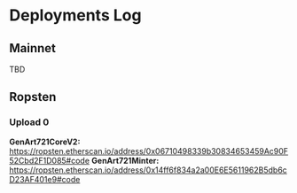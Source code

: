 # Deployments Log

## Mainnet

TBD

## Ropsten

### Upload 0

**GenArt721CoreV2:** https://ropsten.etherscan.io/address/0x06710498339b30834653459Ac90F52Cbd2F1D085#code
**GenArt721Minter:** https://ropsten.etherscan.io/address/0x14ff6f834a2a00E6E5611962B5db6cD23AF401e9#code
